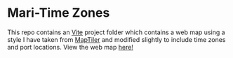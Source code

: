 # Mari-Time Zones

This repo contains an [Vite](https://vitejs.dev/) project folder which contains a web map using a style I have taken from [MapTiler](https://www.maptiler.com/) and modified slightly to include time zones and port locations. View the web map [here!](https://contig.us/kdoh12/mari-time-zones/)
